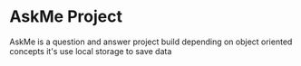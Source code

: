 # AskMe Project

AskMe is a question and answer project build depending on object oriented concepts
it's use local storage to save data
 
